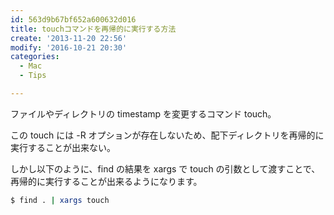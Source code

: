 ```yaml
---
id: 563d9b67bf652a600632d016
title: touchコマンドを再帰的に実行する方法
create: '2013-11-20 22:56'
modify: '2016-10-21 20:30'
categories:
  - Mac
  - Tips

---
```


ファイルやディレクトリの timestamp を変更するコマンド touch。

この touch には -R オプションが存在しないため、配下ディレクトリを再帰的に実行することが出来ない。

しかし以下のように、find の結果を xargs で touch の引数として渡すことで、再帰的に実行することが出来るようになります。

```bash
$ find . | xargs touch
```

<!-- more -->
